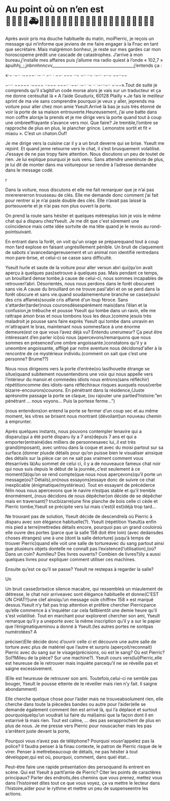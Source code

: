 # Au point où on n’en est </br> 🙈🍟🍔🍕🚑🚒🚌🚋🎪🚈🎢🎠🎡🚊🚅🧨🎇🎃🎄🧨✨🎎🥎🎯💵




Après avoir pris ma douche habituelle du matin, moiPierric, je reçois un message qui m’informe que jeviens de me faire
engager à la Fnac en tant que secrétaire. Mais malgrémon bonheur, je reste sur mes gardes car mon horoscopeme prédit
une cascade de catastrophes. J’arrive à mon bureau,j’installe mes affaires puis j’allume ma radio quiest à l’onde « 102,7 »
àpuihhj,,;,jnbnnhnncvv________________________________________;j’entends ça :

«·− ·−·· ·−−−−· ·− ·· −·· · −−· −−− ··− −·· ··− ·−··· −··− −−··−−

−···· −−−−− ·−−−− ··−−− −−−·· ·−−· ·−·· ·− ·· ·−···−·· −·−−».Tout de suite je comprends qu’il s’agitd’un code morse
alors je vais sur un traducteur et ça me donne cerésultat là « A l’aide Goudurix, 60128 Plailly ».Je fais le meilleur sprint de
ma vie sans comprendre pourquoi je veux y aller, jeprends ma voiture pour aller chez mon amie Yseult.Arrivé là bas je suis
très étonné de voir la porte de sa maison entrouverte.Heureusement, j’ai une batte dans mon coffre alorsje la prends et je
me dirige vers la porte quand tout à coup une ombreeffrayante s’avance vers moi. Que faire? Je tremble,l’ombre se
rapproche de plus en plus, le plancher grince. Lemonstre sortit et fit « miaou ». C’est un chaton.Ouf!

Je me dirige vers la cuisine car il y a un bruit deverre qui se brise. Yseult me rejoint. Et quand jeme retourne vers le chat, il
s’est brusquement volatilisé. J’essaye de ne pas tropy faire attention. Nous discutons un peu de toutet de rien. Je lui
explique pourquoi je suis venu. Sans attendre uneminute de plus, je lui dit de monter dans ma voiturepour se rendre à
l’adresse demandée dans le message codé.

r


Dans la voiture, nous discutons et elle me fait remarquer que je n’ai pas mrererererron trousseau de clés. Elle me demande
donc comment j’ai fait pour rentrer si je n’ai pasle double des clés. Elle n’avait pas laissé la porteouverte et je n’ai pas non
plus ouvert la porte.

On prend la route sans hésiter et quelques mètresplus loin je vois le même chat qui a disparu chezYseult. Je me dit que
c'est sûrement une coïncidence mais cette idée sortvite de ma tête quand je le revois au rond-pointsuivant.

En entrant dans la forêt, on voit qu'un orage se préparequand tout à coup mon fard explose en faisant ungrésillement
pénible. Un bruit de claquement de sabots s'avancedangereusement et un animal non identifié rentredans mon pare-brise, et
celui-ci se casse sans difficulté.

Yseult hurle et saute de la voiture pour aller versun abri qui(qu’on avait aperçu à quelques pas)setrouve à quelques pas.
Mais pendant ce temps, un brouillard dense tombe,à cause de celui-ci, nous sommes incapables de retrouverl’abri.
Désorientés, nous nous perdons dans le forêt obscureet sans vie.A cause du brouillard on ne trouve pasl'abri et on se perd
dans la forêt obscure et sans vie.quand soudainementune branche se casse(suivi des cris affamés)sousle cris affamé d'un
loup féroce. Sans s'attarder(tarder)nous couronsdésespérément mais(dans l’élan et la confusion,je trébuche et pousse
Yseult qui tombe dans un ravin, elle me rattrape àmon bras et nous tombons tous les deux.)comme jesuis très maladroit je
pousse sans faire exprès Yseult qui tombe dans unravin en m'attrapant le bras, maintenant nous sommesface à une énorme
demeure(est ce que vous l’avez déjà vu? Entendu unerumeur? Ça peut être intéressant d’en parler ici)où nous
(apercevons/remarquons que nous sommes en présenced’une ombre angoissante.)constatons qu'il y a uneombre
angoissante, affligé par notre aventure nous décidonsd'aller à la rencontre de ce mystérieux individu.(comment on sait que
c’est une personne? Brume??)

Nous nous dirigeons vers la porte d’entrée(où lasilhouette étrange se situe)quand subitement nousentendons une voix qui
nous appelle vers l’intérieur du manoir.et commedes idiots nous entrons(sans réfléchir) répétitioncomme des idiots-sans
réfléchiraux risques auxquels nous(verbe bizarre-encourons)courons. En pénétrant dans la résidence,(Juste aprèsnotre
passage la porte se claque, (ou rajouter une partied’histoire:”en pénétrant ... nous voyons... Puis la portese ferme...”)


(nous entendons)on entend la porte se fermer d’un coup sec et au même moment, les vitres se brisent nous montrant
(dévoilant)un nouveau chemin à emprunter.

Après quelques instants, nous pouvons contempler lenavire qui a disparu(qui a été porté disparu ily a 7 ans)depuis 7 ans
et qui a emporter(entrainé)des milliers de personnesavec lui,.il est très grand(imposant), avec untrou dans la coque et
avec du moisi partout sur sa surface.(donner plusde détails pour qu’on puisse bien le visualiser ainsique des détails sur la
pièce car on ne sait pas vraiment comment vous êtesarrivés là)Au sommet de celui ci, il y a de nouveauce fameux chat
noir qui nous suis depuis le début de la journée,.c’est seulement à ce moment(là)qu’on se rend compte(que nous nous
aperçevons)qu’il porte un message(où? Détails),on(nous essayons)essaye donc de suivre ce chat inexplicable
(énigmatique/mystérieux). Tout en essayant de précéderce félin nous nous apercevons que le navire n’estpas stable et qu’il
tremble énormément,.(nous décidons de nous dépêcher)on décide de se dépêcher mais en traversant(? trucbizarre)une
fine planche de bois celle ci cède et Pierric tombe,Yseult se précipite vers lui mais c’est(il est)déjà trop tard...

Ne trouvant pas de solution, Yseult décide de descendrelà où Pierric à disparu avec son élégance habituelle(?). Yseult
(répétition Yseult)a enfin mis pied a terre(mettredes détails encore, pourquoi pas un grand couloiroù elle ouvre des portes
(parce que la salle 158 doit être loin) (avec dedansdes choses étranges) une à une (dont la salle detorture) jusqu’à temps de
trouver Pierric)quand elle voit une salle de tortureavec du sang partout ainsi que plusieurs objets dontelle ne connaît pas
l’existence(l’utilisation),(où? Dans un coin? Aumilieu? Des livres ouverts? Combien de livres?)ily a aussi quelques livres
pour expliquer comment utiliser ces machines.

Ensuite qu’est ce qu’il se passe? Yseult ne restepas à regarder la salle?

Un

Un bruit casse(brise)ce silence macabre, qui ressembleà un miaulement de détresse, le chat noir arriveavec sont élégance
habituelle et donne(C’EST UN CHAT!!)une clef ainsiqu’un message oùle chiffre« 158 » est marqué dessus.Yseult n’y
fait pas trop attention et préfère chercher Pierricparce qu’elle commence à s'inquiéter car cela faitbientôt une demie heure
qu’il s'est volatilisé. Tout en marchant pour exploreret chercher son ami, Yseult remarque qu’il y a uneporte avec la même
inscription qu’il y a sur le papier que l’énigmatiqueminou a donné à Yseult.(les autres portes ne sontpas numérotées? A


préciser)Elle décide donc d’ouvrir celle ci et découvre une autre salle de torture avec plus de matériel que l’autre et surpris
(aperçoit/reconnait) Pierric avec du sang sur le visage(précisions, où est le sang? Où est Pierric? Sol?Milieu de la pièce?
Sur une machine?). Yseult cours vers(lui)Pierric,elle est heureuse de le retrouver mais inquiète parcequ’il ne se réveille
pas et saigne excessivement.

(Elle est heureuse de retrouver son ami. Toutefois,celui-ci ne semble pas bouger, Yseult le pousse ettente de le réveiller
mais rien n’y fait. Il saigne abondamment)

Elle cherche quelque chose pour l’aider mais ne trouveabsolument rien, elle cherche dans toute la piècedes bandes ou autre
pour l’aider(elle se demande également comment ilen est arrivé là, qui l’a déplacé et surtout pourquoiquelqu’un voudrait
lui faire du mal)ainsi que la façon dont il en estarrivé là mais rien. Tout est calme, ... des pas serapprochent de plus en
plus de nous. Je me presse vers Pierric pour nouscacher mais les pas s’arrêtent juste devant la porte,

Pourquoi vous n’avez pas de téléphone? Pourquoi vousn’appelez pas la police? Il faudra penser à la finau contexte, le
patron de Pierric risque de le virer. Penser à mettrebeaucoup de détails, ne pas hésiter à tout développer,qui est où,
pourquoi, comment, dans quel état...

Peut-être faire une rapide présentation des persoquand ils entrent en scène. Qui est Yseult à partl’amie de Pierric? Citer les
points de caractères principaux? Parler des endroits,des chemins que vous prenez, mettez vous dans l’histoireet dites tout
ce que vous voyez, ça va mettre le lecteur dans l’histoire,aider pour le rythme et mettre un peu de suspenseentre les
actions.
